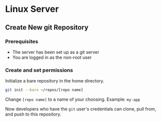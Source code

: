 # Linux Server

## Create New git Repository

### Prerequisites

- The server has been set up as a git server
- You are logged in as the non-root user

### Create and set permissions

Initialize a bare repository in the home directory.

```sh
git init --bare ~/repos/[repo name]
```

Change `[repo name]` to a name of your choosing. Example: `my-app`

Now developers who have the `git` user's credentials can clone, pull from, and
push to this repository.
